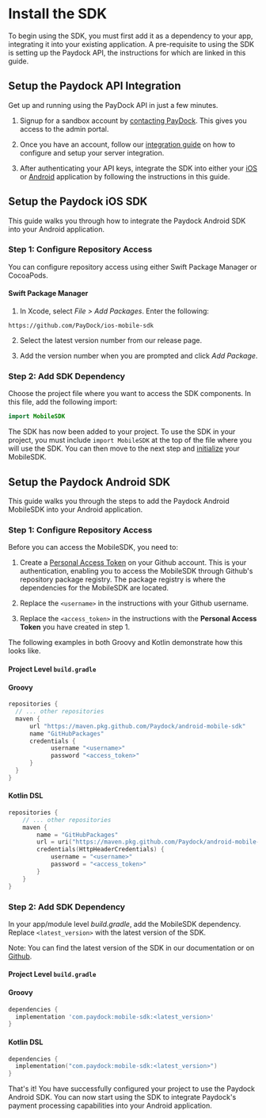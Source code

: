 # Install the SDK

To begin using the SDK, you must first add it as a dependency to your app, integrating it into your existing application. A pre-requisite to using the SDK is setting up the Paydock API, the instructions for which are linked in this guide.  


## Setup the Paydock API Integration

Get up and running using the PayDock API in just a few minutes.

1. Signup for a sandbox account by [contacting PayDock](https://paydock.com/contact/). This gives you access to the admin portal.

2. Once you have an account, follow our [integration guide](https://docs.paydock.com/#getting-started) on how to configure and setup your server integration.

3. After authenticating your API keys, integrate the SDK into either your [iOS](#ios) or [Android](#android) application by following the instructions in this guide.

## Setup the Paydock iOS SDK

This guide walks you through how to integrate the Paydock Android SDK into your Android application. 

### Step 1: Configure Repository Access

You can configure repository access using either Swift Package Manager or CocoaPods.

#### Swift Package Manager

1. In Xcode, select _File > Add Packages_. Enter the following:
```
https://github.com/PayDock/ios-mobile-sdk
```
2. Select the latest version number from our release page. 

3. Add the version number when you are prompted and click _Add Package_. 

### Step 2: Add SDK Dependency

Choose the project file where you want to access the SDK components. In this file, add the following import:

```Swift
import MobileSDK
```

The SDK has now been added to your project. To use the SDK in your project, you must include `import MobileSDK` at the top of the file where you will use the SDK. You can then move to the next step and [initialize](/setup/initialise) your MobileSDK.

## Setup the Paydock Android SDK

This guide walks you through the steps to add the Paydock Android MobileSDK into your Android application. 

### Step 1: Configure Repository Access

Before you can access the MobileSDK, you need to:

1. Create a [Personal Access Token](https://docs.github.com/en/authentication/keeping-your-account-and-data-secure/managing-your-personal-access-tokens) on your Github account. This is your authentication, enabling you to access the MobileSDK through Github's repository package registry. The package registry is where the dependencies for the MobileSDK are located. 

2. Replace the `<username>` in the instructions with your Github username. 

3. Replace the `<access_token>` in the instructions with the **Personal Access Token** you have created in step 1. 

The following examples in both Groovy and Kotlin demonstrate how this looks like. 

#### Project Level `build.gradle`

#### Groovy

```groovy
repositories {
  // ... other repositories
  maven {
      url "https://maven.pkg.github.com/Paydock/android-mobile-sdk"
      name "GitHubPackages"
      credentials {
            username "<username>"
            password "<access_token>"
      }
  }
}
```

#### Kotlin DSL
```kotlin
repositories {
    // ... other repositories
    maven {
        name = "GitHubPackages"
        url = uri("https://maven.pkg.github.com/Paydock/android-mobile-sdk")
        credentials(HttpHeaderCredentials) {
            username = "<username>"
            password = "<access_token>"
        }
    }
}
```

### Step 2: Add SDK Dependency

In your app/module level _build.gradle_, add the MobileSDK dependency. Replace `<latest_version>` with the latest version of the SDK.

Note:
You can find the latest version of the SDK in our documentation or on [Github](https://github.com/PayDock/android-mobile-sdk).

#### Project Level `build.gradle`

#### Groovy
```groovy
dependencies {
  implementation 'com.paydock:mobile-sdk:<latest_version>'
}
```
#### Kotlin DSL
```kotlin
dependencies {
  implementation("com.paydock:mobile-sdk:<latest_version>")
}
```

That's it! You have successfully configured your project to use the Paydock Android SDK. You can now start using the SDK to integrate Paydock's payment processing capabilities into your Android application.
